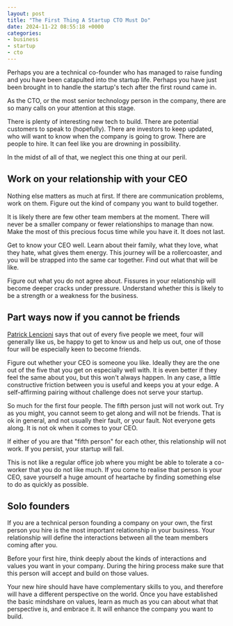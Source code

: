```yaml
---
layout: post
title: "The First Thing A Startup CTO Must Do"
date: 2024-11-22 08:55:18 +0000
categories:
- business
- startup
- cto
---
```


Perhaps you are a technical co-founder who has managed to raise funding and you have been catapulted into the startup life. Perhaps you have just been brought in to handle the startup's tech after the first round came in.

As the CTO, or the most senior technology person in the company, there are so many calls on your attention at this stage.

There is plenty of interesting new tech to build. There are potential customers to speak to (hopefully). There are investors to keep updated, who will want to know when the company is going to grow. There are people to hire. It can feel like you are drowning in possibility.

In the midst of all of that, we neglect this one thing at our peril.

<!--more-->

## Work on your relationship with your CEO

Nothing else matters as much at first. If there are communication problems, work on them. Figure out the kind of company you want to build together.

It is likely there are few other team members at the moment. There will never be a smaller company or fewer relationships to manage than now. Make the most of this precious focus time while you have it. It does not last.

Get to know your CEO well. Learn about their family, what they love, what they hate, what gives them energy. This journey will be a rollercoaster, and you will be strapped into the same car together. Find out what that will be like.

Figure out what you do not agree about. Fissures in your relationship will become deeper cracks under pressure. Understand whether this is likely to be a strength or a weakness for the business.

## Part ways now if you cannot be friends

[Patrick Lencioni](https://www.tablegroup.com/product/the-advantage/) says that out of every five people we meet, four will generally like us, be happy to get to know us and help us out, one of those four will be especially keen to become friends.

Figure out whether your CEO is someone you like. Ideally they are the one out of the five that you get on especially well with. It is even better if they feel the same about you, but this won't always happen. In any case, a little constructive friction between you is useful and keeps you at your edge. A self-affirming pairing without challenge does not serve your startup.

So much for the first four people. The fifth person just will not work out. Try as you might, you cannot seem to get along and will not be friends. That is ok in general, and not usually their fault, or your fault. Not everyone gets along. It is not ok when it comes to your CEO.

If either of you are that "fifth person" for each other, this relationship will not work. If you persist, your startup will fail.

This is not like a regular office job where you might be able to tolerate a co-worker that you do not like much. If you come to realise that person is your CEO, save yourself a huge amount of heartache by finding something else to do as quickly as possible.

## Solo founders

If you are a technical person founding a company on your own, the first person you hire is the most important relationship in your business. Your relationship will define the interactions between all the team members coming after you.

Before your first hire, think deeply about the kinds of interactions and values you want in your company. During the hiring process make sure that this person will accept and build on those values.

Your new hire should have have complementary skills to you, and therefore will have a different perspective on the world. Once you have established the basic mindshare on values, learn as much as you can about what that perspective is, and embrace it. It will enhance the company you want to build.

